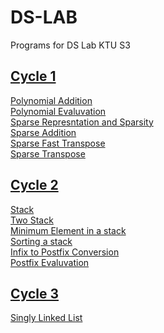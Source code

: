 # DS-LAB
Programs for DS Lab KTU S3
##  <a href=https://github.com/vigneshsnaik/DS-LAB/tree/main/cycle1>Cycle 1</a>
<a href=https://github.com/vigneshsnaik/DS-LAB/tree/main/cycle1/Codes/Polynomial_Addition.c>Polynomial Addition</a><br>
<a href=https://github.com/vigneshsnaik/DS-LAB/tree/main/cycle1/Codes/Polynomial_Evaluvation.c>Polynomial Evaluvation</a><br>
<a href=https://github.com/vigneshsnaik/DS-LAB/tree/main/cycle1/Codes/Sparse_Represntation_and_Sparsity.c>Sparse Represntation and Sparsity</a><br>
<a href=https://github.com/vigneshsnaik/DS-LAB/tree/main/cycle1/Codes/Sparse_Addition.c>Sparse Addition</a><br>
<a href=https://github.com/vigneshsnaik/DS-LAB/tree/main/cycle1/Codes/Sparse_Fast_Transpose.c>Sparse Fast Transpose</a><br>
<a href=https://github.com/vigneshsnaik/DS-LAB/tree/main/cycle1/Codes/Sparse_Transpose.c>Sparse Transpose</a><br>
##  <a href=https://github.com/vigneshsnaik/DS-LAB/tree/main/cycle2>Cycle 2</a>
<a href=https://github.com/vigneshsnaik/DS-LAB/tree/main/cycle2/Codes/Simple_Stack.c>Stack</a><br>
<a href=https://github.com/vigneshsnaik/DS-LAB/tree/main/cycle2/Codes/Two_Stack.c>Two Stack</a><br>
<a href=https://github.com/vigneshsnaik/DS-LAB/tree/main/cycle2/Codes/Min_Element.c>Minimum Element in a stack</a><br>
<a href=https://github.com/vigneshsnaik/DS-LAB/tree/main/cycle2/Codes/Sorted_Push.c>Sorting a stack</a><br>
<a href=https://github.com/vigneshsnaik/DS-LAB/tree/main/cycle2/Codes/Infix_to_postfix.c>Infix to Postfix Conversion</a><br>
<a href=https://github.com/vigneshsnaik/DS-LAB/tree/main/cycle2/Codes/Postfix_evaluvation.c>Postfix Evaluvation</a><br>
##  <a href=https://github.com/vigneshsnaik/DS-LAB/tree/main/cycle3>Cycle 3</a>
<a href=https://github.com/vigneshsnaik/DS-LAB/tree/main/cycleC/Codes/linkedlist.c>Singly Linked List</a><br>